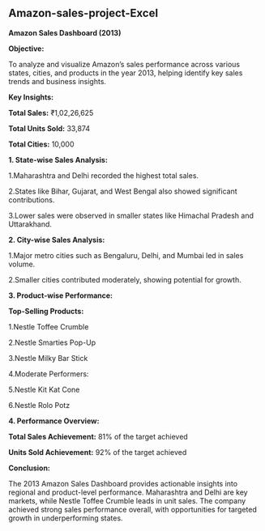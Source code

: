 ## Amazon-sales-project-Excel

**Amazon Sales Dashboard (2013)**

**Objective:**

To analyze and visualize Amazon’s sales performance across various states, cities, and products in the year 2013, helping identify key sales trends and business insights.

**Key Insights:**

**Total Sales:** ₹1,02,26,625

**Total Units Sold:** 33,874

**Total Cities:** 10,000

**1. State-wise Sales Analysis:**

1.Maharashtra and Delhi recorded the highest total sales.

2.States like Bihar, Gujarat, and West Bengal also showed significant contributions.

3.Lower sales were observed in smaller states like Himachal Pradesh and Uttarakhand.

**2. City-wise Sales Analysis:**

1.Major metro cities such as Bengaluru, Delhi, and Mumbai led in sales volume.

2.Smaller cities contributed moderately, showing potential for growth.

**3. Product-wise Performance:**

**Top-Selling Products:**

1.Nestle Toffee Crumble

2.Nestle Smarties Pop-Up

3.Nestle Milky Bar Stick

4.Moderate Performers:

5.Nestle Kit Kat Cone

6.Nestle Rolo Potz

**4. Performance Overview:**

**Total Sales Achievement:** 81% of the target achieved

**Units Sold Achievement:** 92% of the target achieved

**Conclusion:**

The 2013 Amazon Sales Dashboard provides actionable insights into regional and product-level performance. Maharashtra and Delhi are key markets, while Nestle Toffee Crumble leads in unit sales. The company achieved strong sales performance overall, with opportunities for targeted growth in underperforming states.
